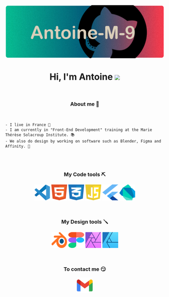 <img src="logoCode/banniere.svg" alt="Banniere Github">

<h1 align="center"> Hi, I'm Antoine <img src="https://c.tenor.com/SNL9_xhZl9oAAAAi/waving-hand-joypixels.gif" width="30px"> </h1>

<br>

<h3 align="center"> About me 👀 </h2>

<br>

    - I live in France 🍞
    - I am currently in "Front-End Development" training at the Marie Thérèse Solacroup Institute. 📚
    - We also do design by working on software such as Blender, Figma and Affinity. 🎨

<br>
<br>

<h3 align="center"> My Code tools ⛏ </h3>
<p align="center">
  <img src="logoCode/visualStudioCode.svg" alt="logo Visual Studio Code" width="50" height="50">
  <img src="logoCode/html5.svg" alt="logo HTML 5" width="50" height="50">
  <img src="logoCode/css3.svg" alt="logo CSS 3" width="50" height="50">
  <img src="logoCode/javascript1.svg" alt="logo Javascript" width="50" height="50">
  <img src="logoCode/flutter.svg" alt="logo Flutter" width="50" height="50">
  <img src="logoCode/dart.svg" alt="logo Dart" width="50" height="50">  
</p>

<br>

<h3 align="center"> My Design tools 🪛 </h3> 
<p align="center">
  <img src="logoCode/blender2.svg" alt="logo Blender" width="50" height="50">
  <img src="logoCode/figma1.svg" alt="logo Figma" width="50" height="50">
  <img src="logoCode/affinityPhoto.svg" alt="logo Affinity Photo" width="50" height="50">
  <img src="logoCode/affinityDesign.svg" alt="logo Affinity Design" width="50" height="50">
</p>

<br>

<h3 align="center"> To contact me 😏 </h3>
<p align="center"> 
  <a href="mailto:mounier.antoine123@gmail.com"><img src="logoCode/gmail.svg" alt="logo Gmail" width="50" height="50"> 
</p>
